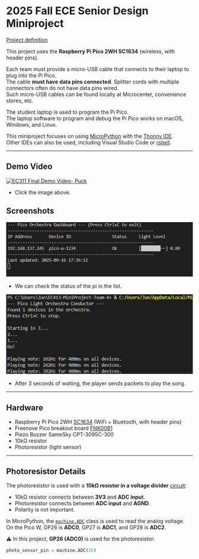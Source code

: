 # 2025 Fall ECE Senior Design Miniproject

[Project definition](./Project.md)

This project uses the **Raspberry Pi Pico 2WH SC1634** (wireless, with header pins).

Each team must provide a micro-USB cable that connects to their laptop to plug into the Pi Pico.  
The cable **must have data pins connected**. Splitter cords with multiple connectors often do not have data pins wired.  
Such micro-USB cables can be found locally at Microcenter, convenience stores, etc.  

The student laptop is used to program the Pi Pico.  
The laptop software to program and debug the Pi Pico works on macOS, Windows, and Linux.

This miniproject focuses on using [MicroPython](./doc/micropython.md) with the [Thonny IDE](./doc/thonny.md).  
Other IDEs can also be used, including Visual Studio Code or [rshell](./doc/rshell.md).

---

## Demo Video

[![EC311 Final Demo Video- Puck](https://img.youtube.com/vi/8RlqUY500Eo/0.jpg)](https://youtu.be/8RlqUY500Eo)
- Click the image above.

## Screenshots

![SC1](doc/sc1.png)
- We can check the status of the pi in the list.

![SC2](doc/sc2.png)
- After 3 seconds of waiting, the player sends packets to play the song.
---

## Hardware

* Raspberry Pi Pico 2WH [SC1634](https://pip.raspberrypi.com/categories/1088-raspberry-pi-pico-2-w) (WiFi + Bluetooth, with header pins)
* Freenove Pico breakout board [FNK0081](https://store.freenove.com/products/fnk0081)
* Piezo Buzzer SameSky CPT-3095C-300
* 10kΩ resistor
* Photoresistor (light sensor)

---

## Photoresistor Details

The photoresistor is used with a **10kΩ resistor in a voltage divider** [circuit](./doc/photoresistor.md):

- 10kΩ resistor connects between **3V3** and **ADC input**.  
- Photoresistor connects between **ADC input** and **AGND**.  
- Polarity is not important.

In MicroPython, the [`machine.ADC`](https://docs.micropython.org/en/latest/library/machine.ADC.html) class is used to read the analog voltage.  
On the Pico W, GP26 is **ADC0**, GP27 is **ADC1**, and GP28 is **ADC2**.  

⚠️ In this project, **GP26 (ADC0)** is used for the photoresistor:  

```python
photo_sensor_pin = machine.ADC(26)



